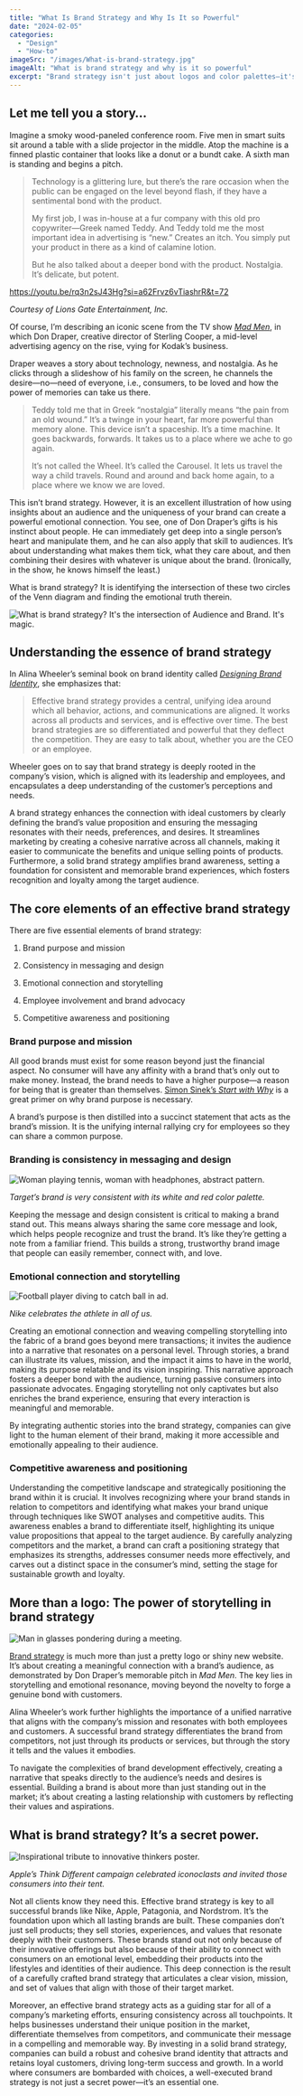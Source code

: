 ```yaml
---
title: "What Is Brand Strategy and Why Is It so Powerful"
date: "2024-02-05"
categories: 
  - "Design"
  - "How-to"
imageSrc: "/images/What-is-brand-strategy.jpg"
imageAlt: "What is brand strategy and why is it so powerful"
excerpt: "Brand strategy isn't just about logos and color palettes—it's about finding the sweet spot between what your audience wants and what makes your brand unique. When you nail this intersection, you create something truly magical: an emotional connection that transforms casual customers into devoted fans. Let me show you how it works."
---
```


## Let me tell you a story…

Imagine a smoky wood-paneled conference room. Five men in smart suits sit around a table with a slide projector in the middle. Atop the machine is a finned plastic container that looks like a donut or a bundt cake. A sixth man is standing and begins a pitch.

> Technology is a glittering lure, but there’s the rare occasion when the public can be engaged on the level beyond flash, if they have a sentimental bond with the product.
> 
> My first job, I was in-house at a fur company with this old pro copywriter—Greek named Teddy. And Teddy told me the most important idea in advertising is “new.” Creates an itch. You simply put your product in there as a kind of calamine lotion.
> 
> But he also talked about a deeper bond with the product. Nostalgia. It’s delicate, but potent.

https://youtu.be/rq3n2sJ43Hg?si=a62Frvz6vTiashrR&t=72

_Courtesy of Lions Gate Entertainment, Inc._

Of course, I’m describing an iconic scene from the TV show _[Mad Men](https://en.wikipedia.org/wiki/Mad_Men)_, in which Don Draper, creative director of Sterling Cooper, a mid-level advertising agency on the rise, vying for Kodak’s business.

Draper weaves a story about technology, newness, and nostalgia. As he clicks through a slideshow of his family on the screen, he channels the desire—no—need of everyone, i.e., consumers, to be loved and how the power of memories can take us there.

> Teddy told me that in Greek “nostalgia” literally means “the pain from an old wound.” It’s a twinge in your heart, far more powerful than memory alone. This device isn’t a spaceship. It’s a time machine. It goes backwards, forwards. It takes us to a place where we ache to go again.
> 
> It’s not called the Wheel. It’s called the Carousel. It lets us travel the way a child travels. Round and around and back home again, to a place where we know we are loved.

This isn’t brand strategy. However, it is an excellent illustration of how using insights about an audience and the uniqueness of your brand can create a powerful emotional connection. You see, one of Don Draper’s gifts is his instinct about people. He can immediately get deep into a single person’s heart and manipulate them, and he can also apply that skill to audiences. It’s about understanding what makes them tick, what they care about, and then combining their desires with whatever is unique about the brand. (Ironically, in the show, he knows himself the least.)

What is brand strategy? It is identifying the intersection of these two circles of the Venn diagram and finding the emotional truth therein.

![What is brand strategy? It's the intersection of Audience and Brand. It's magic.](https://usegriffin.ai/wp-content/uploads/2024/02/Brand-strategy-Venn-diagram-3.svg)

## Understanding the essence of brand strategy

In Alina Wheeler’s seminal book on brand identity called _[Designing Brand Identity](https://www.designingbrandidentity.info/)_, she emphasizes that:

> Effective brand strategy provides a central, unifying idea around which all behavior, actions, and communications are aligned. It works across all products and services, and is effective over time. The best brand strategies are so differentiated and powerful that they deflect the competition. They are easy to talk about, whether you are the CEO or an employee.

Wheeler goes on to say that brand strategy is deeply rooted in the company’s vision, which is aligned with its leadership and employees, and encapsulates a deep understanding of the customer’s perceptions and needs.

A brand strategy enhances the connection with ideal customers by clearly defining the brand’s value proposition and ensuring the messaging resonates with their needs, preferences, and desires. It streamlines marketing by creating a cohesive narrative across all channels, making it easier to communicate the benefits and unique selling points of products. Furthermore, a solid brand strategy amplifies brand awareness, setting a foundation for consistent and memorable brand experiences, which fosters recognition and loyalty among the target audience.

## The core elements of an effective brand strategy

There are five essential elements of brand strategy:

1. Brand purpose and mission

3. Consistency in messaging and design

5. Emotional connection and storytelling

7. Employee involvement and brand advocacy

9. Competitive awareness and positioning

### Brand purpose and mission

All good brands must exist for some reason beyond just the financial aspect. No consumer will have any affinity with a brand that’s only out to make money. Instead, the brand needs to have a higher purpose—a reason for being that is greater than themselves. [Simon Sinek’s _Start with Why_](https://rogerwong.me/posts/why-brand-strategy-is-important/#start-with-why) is a great primer on why brand purpose is necessary.

A brand’s purpose is then distilled into a succinct statement that acts as the brand’s mission. It is the unifying internal rallying cry for employees so they can share a common purpose.

### Branding is consistency in messaging and design

![Woman playing tennis, woman with headphones, abstract pattern.](/images/target-branding.jpeg)

_Target’s brand is very consistent with its white and red color palette._

Keeping the message and design consistent is critical to making a brand stand out. This means always sharing the same core message and look, which helps people recognize and trust the brand. It’s like they’re getting a note from a familiar friend. This builds a strong, trustworthy brand image that people can easily remember, connect with, and love.

### Emotional connection and storytelling

![Football player diving to catch ball in ad.](/images/nike-brand-ad.jpg)

_Nike celebrates the athlete in all of us._

Creating an emotional connection and weaving compelling storytelling into the fabric of a brand goes beyond mere transactions; it invites the audience into a narrative that resonates on a personal level. Through stories, a brand can illustrate its values, mission, and the impact it aims to have in the world, making its purpose relatable and its vision inspiring. This narrative approach fosters a deeper bond with the audience, turning passive consumers into passionate advocates. Engaging storytelling not only captivates but also enriches the brand experience, ensuring that every interaction is meaningful and memorable.

By integrating authentic stories into the brand strategy, companies can give light to the human element of their brand, making it more accessible and emotionally appealing to their audience.

### Competitive awareness and positioning

Understanding the competitive landscape and strategically positioning the brand within it is crucial. It involves recognizing where your brand stands in relation to competitors and identifying what makes your brand unique through techniques like SWOT analyses and competitive audits. This awareness enables a brand to differentiate itself, highlighting its unique value propositions that appeal to the target audience. By carefully analyzing competitors and the market, a brand can craft a positioning strategy that emphasizes its strengths, addresses consumer needs more effectively, and carves out a distinct space in the consumer’s mind, setting the stage for sustainable growth and loyalty.

## More than a logo: The power of storytelling in brand strategy

![Man in glasses pondering during a meeting.](/images/Harry-crying.jpg)

[Brand strategy](https://rogerwong.me/posts/why-brand-strategy-is-important/) is much more than just a pretty logo or shiny new website. It’s about creating a meaningful connection with a brand’s audience, as demonstrated by Don Draper’s memorable pitch in _Mad Men_. The key lies in storytelling and emotional resonance, moving beyond the novelty to forge a genuine bond with customers.

Alina Wheeler’s work further highlights the importance of a unified narrative that aligns with the company’s mission and resonates with both employees and customers. A successful brand strategy differentiates the brand from competitors, not just through its products or services, but through the story it tells and the values it embodies.

To navigate the complexities of brand development effectively, creating a narrative that speaks directly to the audience’s needs and desires is essential. Building a brand is about more than just standing out in the market; it’s about creating a lasting relationship with customers by reflecting their values and aspirations.

## What is brand strategy? It’s a secret power.

![Inspirational tribute to innovative thinkers poster.](/images/apple-crazy-ones.png)

_Apple’s Think Different campaign celebrated iconoclasts and invited those consumers into their tent._

Not all clients know they need this. Effective brand strategy is key to all successful brands like Nike, Apple, Patagonia, and Nordstrom. It’s the foundation upon which all lasting brands are built. These companies don’t just sell products; they sell stories, experiences, and values that resonate deeply with their customers. These brands stand out not only because of their innovative offerings but also because of their ability to connect with consumers on an emotional level, embedding their products into the lifestyles and identities of their audience. This deep connection is the result of a carefully crafted brand strategy that articulates a clear vision, mission, and set of values that align with those of their target market.

Moreover, an effective brand strategy acts as a guiding star for all of a company’s marketing efforts, ensuring consistency across all touchpoints. It helps businesses understand their unique position in the market, differentiate themselves from competitors, and communicate their message in a compelling and memorable way. By investing in a solid brand strategy, companies can build a robust and cohesive brand identity that attracts and retains loyal customers, driving long-term success and growth. In a world where consumers are bombarded with choices, a well-executed brand strategy is not just a secret power—it’s an essential one.
